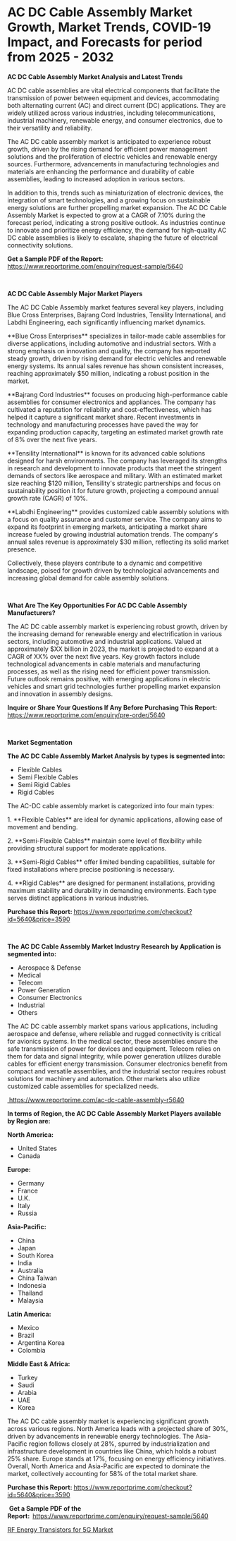 <p><h1>AC DC Cable Assembly Market Growth, Market Trends, COVID-19 Impact, and Forecasts for period from 2025 - 2032</h1></p><p><strong>AC DC Cable Assembly Market Analysis and Latest Trends</strong></p>
<p><p>AC DC cable assemblies are vital electrical components that facilitate the transmission of power between equipment and devices, accommodating both alternating current (AC) and direct current (DC) applications. They are widely utilized across various industries, including telecommunications, industrial machinery, renewable energy, and consumer electronics, due to their versatility and reliability. </p><p>The AC DC cable assembly market is anticipated to experience robust growth, driven by the rising demand for efficient power management solutions and the proliferation of electric vehicles and renewable energy sources. Furthermore, advancements in manufacturing technologies and materials are enhancing the performance and durability of cable assemblies, leading to increased adoption in various sectors.</p><p>In addition to this, trends such as miniaturization of electronic devices, the integration of smart technologies, and a growing focus on sustainable energy solutions are further propelling market expansion. The AC DC Cable Assembly Market is expected to grow at a CAGR of 7.10% during the forecast period, indicating a strong positive outlook. As industries continue to innovate and prioritize energy efficiency, the demand for high-quality AC DC cable assemblies is likely to escalate, shaping the future of electrical connectivity solutions.</p></p>
<p><strong>Get a Sample PDF of the Report:&nbsp;</strong> <a href="https://www.reportprime.com/enquiry/request-sample/5640?utm_campaign=2811&utm_medium=2&utm_source=Github&utm_content=ia&utm_term=19032025&utm_id=ac-dc-cable-assembly">https://www.reportprime.com/enquiry/request-sample/5640</a></p>
<p>&nbsp;</p>
<p><strong>AC DC Cable Assembly Major Market Players</strong></p>
<p><p>The AC DC Cable Assembly market features several key players, including Blue Cross Enterprises, Bajrang Cord Industries, Tensility International, and Labdhi Engineering, each significantly influencing market dynamics.</p><p>**Blue Cross Enterprises** specializes in tailor-made cable assemblies for diverse applications, including automotive and industrial sectors. With a strong emphasis on innovation and quality, the company has reported steady growth, driven by rising demand for electric vehicles and renewable energy systems. Its annual sales revenue has shown consistent increases, reaching approximately $50 million, indicating a robust position in the market.</p><p>**Bajrang Cord Industries** focuses on producing high-performance cable assemblies for consumer electronics and appliances. The company has cultivated a reputation for reliability and cost-effectiveness, which has helped it capture a significant market share. Recent investments in technology and manufacturing processes have paved the way for expanding production capacity, targeting an estimated market growth rate of 8% over the next five years.</p><p>**Tensility International** is known for its advanced cable solutions designed for harsh environments. The company has leveraged its strengths in research and development to innovate products that meet the stringent demands of sectors like aerospace and military. With an estimated market size reaching $120 million, Tensility's strategic partnerships and focus on sustainability position it for future growth, projecting a compound annual growth rate (CAGR) of 10%.</p><p>**Labdhi Engineering** provides customized cable assembly solutions with a focus on quality assurance and customer service. The company aims to expand its footprint in emerging markets, anticipating a market share increase fueled by growing industrial automation trends. The company's annual sales revenue is approximately $30 million, reflecting its solid market presence.</p><p>Collectively, these players contribute to a dynamic and competitive landscape, poised for growth driven by technological advancements and increasing global demand for cable assembly solutions.</p></p>
<p>&nbsp;</p>
<p><strong>What Are The Key Opportunities For AC DC Cable Assembly Manufacturers?</strong></p>
<p><p>The AC DC cable assembly market is experiencing robust growth, driven by the increasing demand for renewable energy and electrification in various sectors, including automotive and industrial applications. Valued at approximately $XX billion in 2023, the market is projected to expand at a CAGR of XX% over the next five years. Key growth factors include technological advancements in cable materials and manufacturing processes, as well as the rising need for efficient power transmission. Future outlook remains positive, with emerging applications in electric vehicles and smart grid technologies further propelling market expansion and innovation in assembly designs.</p></p>
<p><strong>Inquire or Share Your Questions If Any Before Purchasing This Report:</strong> <a href="https://www.reportprime.com/enquiry/pre-order/5640?utm_campaign=2811&utm_medium=2&utm_source=Github&utm_content=ia&utm_term=19032025&utm_id=ac-dc-cable-assembly">https://www.reportprime.com/enquiry/pre-order/5640</a></p>
<p>&nbsp;</p>
<p><strong>Market Segmentation</strong></p>
<p><strong>The AC DC Cable Assembly Market Analysis by types is segmented into:</strong></p>
<p><ul><li>Flexible Cables</li><li>Semi Flexible Cables</li><li>Semi Rigid Cables</li><li>Rigid Cables</li></ul></p>
<p><p>The AC-DC cable assembly market is categorized into four main types: </p><p>1. **Flexible Cables** are ideal for dynamic applications, allowing ease of movement and bending.</p><p>2. **Semi-Flexible Cables** maintain some level of flexibility while providing structural support for moderate applications.</p><p>3. **Semi-Rigid Cables** offer limited bending capabilities, suitable for fixed installations where precise positioning is necessary.</p><p>4. **Rigid Cables** are designed for permanent installations, providing maximum stability and durability in demanding environments. Each type serves distinct applications in various industries.</p></p>
<p><strong>Purchase this Report:&nbsp;</strong><a href="https://www.reportprime.com/checkout?id=5640&price=3590&utm_campaign=2811&utm_medium=2&utm_source=Github&utm_content=ia&utm_term=19032025&utm_id=ac-dc-cable-assembly">https://www.reportprime.com/checkout?id=5640&price=3590</a></p>
<p>&nbsp;</p>
<p><strong>The AC DC Cable Assembly Market Industry Research by Application is segmented into:</strong></p>
<p><ul><li>Aerospace & Defense</li><li>Medical</li><li>Telecom</li><li>Power Generation</li><li>Consumer Electronics</li><li>Industrial</li><li>Others</li></ul></p>
<p><p>The AC DC cable assembly market spans various applications, including aerospace and defense, where reliable and rugged connectivity is critical for avionics systems. In the medical sector, these assemblies ensure the safe transmission of power for devices and equipment. Telecom relies on them for data and signal integrity, while power generation utilizes durable cables for efficient energy transmission. Consumer electronics benefit from compact and versatile assemblies, and the industrial sector requires robust solutions for machinery and automation. Other markets also utilize customized cable assemblies for specialized needs.</p></p>
<p><a href="https://www.reportprime.com/ac-dc-cable-assembly-r5640?utm_campaign=2811&utm_medium=2&utm_source=Github&utm_content=ia&utm_term=19032025&utm_id=ac-dc-cable-assembly">&nbsp;https://www.reportprime.com/ac-dc-cable-assembly-r5640</a></p>
<p><strong>In terms of Region, the AC DC Cable Assembly Market Players available by Region are:</strong></p>
<p>
    <p> <strong> North America: </strong>
        <ul>
            <li>United States</li>
            <li>Canada</li>
        </ul>
        </p> 
    <p> <strong> Europe: </strong>
        <ul>
            <li>Germany</li>
            <li>France</li>
            <li>U.K.</li>
            <li>Italy</li>
            <li>Russia</li>
        </ul>
        </p> 
    <p> <strong> Asia-Pacific: </strong>
        <ul>
            <li>China</li>
            <li>Japan</li>
            <li>South Korea</li>
            <li>India</li>
            <li>Australia</li>
            <li>China Taiwan</li>
            <li>Indonesia</li>
            <li>Thailand</li>
            <li>Malaysia</li>
        </ul>
        </p> 
    <p> <strong> Latin America: </strong>
        <ul>
            <li>Mexico</li>
            <li>Brazil</li>
            <li>Argentina Korea</li>
            <li>Colombia</li>
        </ul>
        </p> 
    <p> <strong> Middle East & Africa: </strong>
        <ul>
            <li>Turkey</li>
            <li>Saudi</li>
            <li>Arabia</li>
            <li>UAE</li>
            <li>Korea</li>
        </ul>
    </p>
    </p>
<p><p>The AC DC cable assembly market is experiencing significant growth across various regions. North America leads with a projected share of 30%, driven by advancements in renewable energy technologies. The Asia-Pacific region follows closely at 28%, spurred by industrialization and infrastructure development in countries like China, which holds a robust 25% share. Europe stands at 17%, focusing on energy efficiency initiatives. Overall, North America and Asia-Pacific are expected to dominate the market, collectively accounting for 58% of the total market share.</p></p>
<p><strong>Purchase this Report: </strong><a href="https://www.reportprime.com/checkout?id=5640&price=3590&utm_campaign=2811&utm_medium=2&utm_source=Github&utm_content=ia&utm_term=19032025&utm_id=ac-dc-cable-assembly">https://www.reportprime.com/checkout?id=5640&price=3590</a></p>
<p>&nbsp;<strong>Get a Sample PDF of the Report:&nbsp;&nbsp;</strong><a href="https://www.reportprime.com/enquiry/request-sample/5640?utm_campaign=2811&utm_medium=2&utm_source=Github&utm_content=ia&utm_term=19032025&utm_id=ac-dc-cable-assembly">https://www.reportprime.com/enquiry/request-sample/5640</a></p>
<p><strong></strong></p>
<p><p><a href="https://github.com/tumacaakesha78/Market-Research-Report-List-1/blob/main/rf-energy-transistors-for-5g-market.md?utm_campaign=2811&utm_medium=2&utm_source=Github&utm_content=ia&utm_term=19032025&utm_id=ac-dc-cable-assembly">RF Energy Transistors for 5G Market</a></p></p>